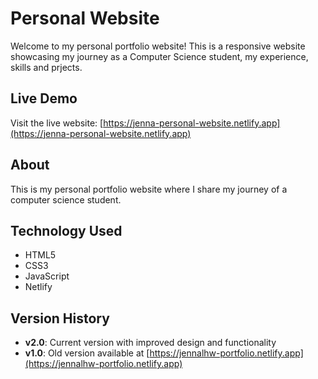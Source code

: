 # Personal Website
Welcome to my personal portfolio website! This is a responsive website showcasing my journey as a Computer Science student, my experience, skills and prjects.

## Live Demo
Visit the live website: [https://jenna-personal-website.netlify.app](https://jenna-personal-website.netlify.app)

## About 
This is my personal portfolio website where I share my journey of a computer science student.

## Technology Used
- HTML5
- CSS3
- JavaScript
- Netlify

## Version History
- **v2.0**: Current version with improved design and functionality
- **v1.0**: Old version available at [https://jennalhw-portfolio.netlify.app](https://jennalhw-portfolio.netlify.app)
